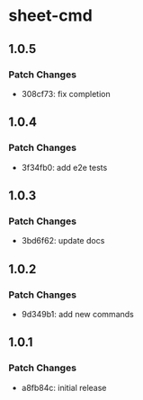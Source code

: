# sheet-cmd

## 1.0.5

### Patch Changes

- 308cf73: fix completion

## 1.0.4

### Patch Changes

- 3f34fb0: add e2e tests

## 1.0.3

### Patch Changes

- 3bd6f62: update docs

## 1.0.2

### Patch Changes

- 9d349b1: add new commands

## 1.0.1

### Patch Changes

- a8fb84c: initial release
